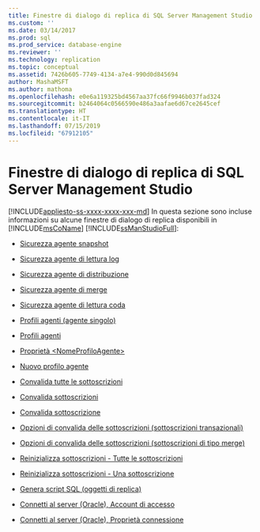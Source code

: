 ```yaml
---
title: Finestre di dialogo di replica di SQL Server Management Studio | Microsoft Docs
ms.custom: ''
ms.date: 03/14/2017
ms.prod: sql
ms.prod_service: database-engine
ms.reviewer: ''
ms.technology: replication
ms.topic: conceptual
ms.assetid: 7426b605-7749-4134-a7e4-990d0d845694
author: MashaMSFT
ms.author: mathoma
ms.openlocfilehash: e0e6a119325bd4567aa37fc66f9946b037fad324
ms.sourcegitcommit: b2464064c0566590e486a3aafae6d67ce2645cef
ms.translationtype: HT
ms.contentlocale: it-IT
ms.lasthandoff: 07/15/2019
ms.locfileid: "67912105"
---
```

# <a name="sql-server-management-studio-replication-dialog-boxes"></a>Finestre di dialogo di replica di SQL Server Management Studio
[!INCLUDE[appliesto-ss-xxxx-xxxx-xxx-md](../../includes/appliesto-ss-xxxx-xxxx-xxx-md.md)]
  In questa sezione sono incluse informazioni su alcune finestre di dialogo di replica disponibili in [!INCLUDE[msCoName](../../includes/msconame-md.md)] [!INCLUDE[ssManStudioFull](../../includes/ssmanstudiofull-md.md)]:  
  
-   [Sicurezza agente snapshot](../../relational-databases/replication/snapshot-agent-security.md)  
  
-   [Sicurezza agente di lettura log](../../relational-databases/replication/log-reader-agent-security.md)  
  
-   [Sicurezza agente di distribuzione](../../relational-databases/replication/distribution-agent-security.md)  
  
-   [Sicurezza agente di merge](../../relational-databases/replication/merge-agent-security.md)  
  
-   [Sicurezza agente di lettura coda](../../relational-databases/replication/queue-reader-agent-security.md)  
  
-   [Profili agenti &#40;agente singolo&#41;](../../relational-databases/replication/agent-profiles-single-agent.md)  
  
-   [Profili agenti](../../relational-databases/replication/agent-profiles.md)  
  
-   [Proprietà &#60;NomeProfiloAgente&#62;](../../relational-databases/replication/agentprofilename-properties.md)  
  
-   [Nuovo profilo agente](../../relational-databases/replication/new-agent-profile.md)  
  
-   [Convalida tutte le sottoscrizioni](../../relational-databases/replication/validate-all-subscriptions.md)  
  
-   [Convalida sottoscrizioni](../../relational-databases/replication/validate-subscriptions.md)  
  
-   [Convalida sottoscrizione](../../relational-databases/replication/validate-subscription.md)  
  
-   [Opzioni di convalida delle sottoscrizioni &#40;sottoscrizioni transazionali&#41;](../../relational-databases/replication/subscription-validation-options-transactional-subscriptions.md)  
  
-   [Opzioni di convalida delle sottoscrizioni &#40;sottoscrizioni di tipo merge&#41;](../../relational-databases/replication/subscription-validation-options-merge-subscriptions.md)  
  
-   [Reinizializza sottoscrizioni - Tutte le sottoscrizioni](../../relational-databases/replication/reinitialize-subscription-s-all-subscriptions.md)  
  
-   [Reinizializza sottoscrizioni - Una sottoscrizione](../../relational-databases/replication/reinitialize-subscription-s-one-subscription.md)  
  
-   [Genera script SQL &#40;oggetti di replica&#41;](../../relational-databases/replication/generate-sql-script-replication-objects.md)  
  
-   [Connetti al server &#40;Oracle&#41;, Account di accesso](../../relational-databases/replication/connect-to-server-oracle-login.md)  
  
-   [Connetti al server &#40;Oracle&#41;, Proprietà connessione](../../relational-databases/replication/connect-to-server-oracle-connection-properties.md)  
  
  
